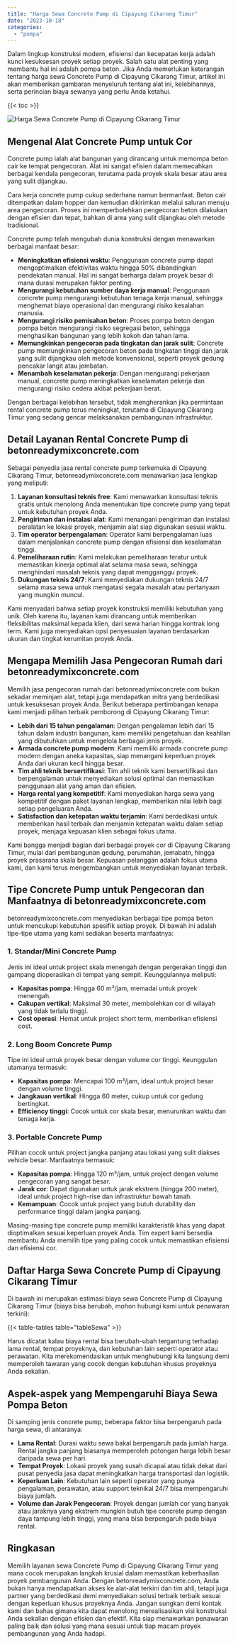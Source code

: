 ```yaml
---
title: "Harga Sewa Concrete Pump di Cipayung Cikarang Timur"
date: "2023-10-18"
categories: 
  - "pompa"
---
```


Dalam lingkup konstruksi modern, efisiensi dan kecepatan kerja adalah kunci kesuksesan proyek setiap proyek. Salah satu alat penting yang membantu hal ini adalah pompa beton. Jika Anda memerlukan keterangan tentang harga sewa Concrete Pump di Cipayung Cikarang Timur, artikel ini akan memberikan gambaran menyeluruh tentang alat ini, kelebihannya, serta perincian biaya sewanya yang perlu Anda ketahui.

{{< toc >}}

![Harga Sewa Concrete Pump di Cipayung Cikarang Timur](https://betoncor8.github.io/pump/concrete-pump%20(2).png)

## Mengenal Alat Concrete Pump untuk Cor

Concrete pump ialah alat bangunan yang dirancang untuk memompa beton cair ke tempat pengecoran. Alat ini sangat efisien dalam memecahkan berbagai kendala pengecoran, terutama pada proyek skala besar atau area yang sulit dijangkau.

Cara kerja concrete pump cukup sederhana namun bermanfaat. Beton cair ditempatkan dalam hopper dan kemudian dikirimkan melalui saluran menuju area pengecoran. Proses ini memperbolehkan pengecoran beton dilakukan dengan efisien dan tepat, bahkan di area yang sulit dijangkau oleh metode tradisional.

Concrete pump telah mengubah dunia konstruksi dengan menawarkan berbagai manfaat besar:

- **Meningkatkan efisiensi waktu**: Penggunaan concrete pump dapat mengoptimalkan efektivitas waktu hingga 50% dibandingkan pendekatan manual. Hal ini sangat berharga dalam proyek besar di mana durasi merupakan faktor penting.
- **Mengurangi kebutuhan sumber daya kerja manual**: Penggunaan concrete pump mengurangi kebutuhan tenaga kerja manual, sehingga menghemat biaya operasional dan mengurangi risiko kesalahan manusia.
- **Mengurangi risiko pemisahan beton**: Proses pompa beton dengan pompa beton mengurangi risiko segregasi beton, sehingga menghasilkan bangunan yang lebih kokoh dan tahan lama.
- **Memungkinkan pengecoran pada tingkatan dan jarak sulit**: Concrete pump memungkinkan pengecoran beton pada tingkatan tinggi dan jarak yang sulit dijangkau oleh metode konvensional, seperti proyek gedung pencakar langit atau jembatan.
- **Menambah keselamatan pekerja**: Dengan mengurangi pekerjaan manual, concrete pump meningkatkan keselamatan pekerja dan mengurangi risiko cedera akibat pekerjaan berat.

Dengan berbagai kelebihan tersebut, tidak mengherankan jika permintaan rental concrete pump terus meningkat, terutama di Cipayung Cikarang Timur yang sedang gencar melaksanakan pembangunan infrastruktur.

## Detail Layanan Rental Concrete Pump di betonreadymixconcrete.com

Sebagai penyedia jasa rental concrete pump terkemuka di Cipayung Cikarang Timur, betonreadymixconcrete.com menawarkan jasa lengkap yang meliputi:

1. **Layanan konsultasi teknis free**: Kami menawarkan konsultasi teknis gratis untuk menolong Anda menentukan tipe concrete pump yang tepat untuk kebutuhan proyek Anda.
2. **Pengiriman dan instalasi alat**: Kami menangani pengiriman dan instalasi peralatan ke lokasi proyek, menjamin alat siap digunakan sesuai waktu.
3. **Tim operator berpengalaman**: Operator kami berpengalaman luas dalam menjalankan concrete pump dengan efisiensi dan keselamatan tinggi.
4. **Pemeliharaan rutin**: Kami melakukan pemeliharaan teratur untuk memastikan kinerja optimal alat selama masa sewa, sehingga menghindari masalah teknis yang dapat mengganggu proyek.
5. **Dukungan teknis 24/7**: Kami menyediakan dukungan teknis 24/7 selama masa sewa untuk mengatasi segala masalah atau pertanyaan yang mungkin muncul.

Kami menyadari bahwa setiap proyek konstruksi memiliki kebutuhan yang unik. Oleh karena itu, layanan kami dirancang untuk memberikan fleksibilitas maksimal kepada klien, dari sewa harian hingga kontrak long term. Kami juga menyediakan opsi penyesuaian layanan berdasarkan ukuran dan tingkat kerumitan proyek Anda.

## Mengapa Memilih Jasa Pengecoran Rumah dari betonreadymixconcrete.com

Memilih jasa pengecoran rumah dari betonreadymixconcrete.com bukan sekadar meminjam alat, tetapi juga mendapatkan mitra yang berdedikasi untuk kesuksesan proyek Anda. Berikut beberapa pertimbangan kenapa kami menjadi pilihan terbaik pemborong di Cipayung Cikarang Timur:

- **Lebih dari 15 tahun pengalaman**: Dengan pengalaman lebih dari 15 tahun dalam industri bangunan, kami memiliki pengetahuan dan keahlian yang dibutuhkan untuk mengelola berbagai jenis proyek.
- **Armada concrete pump modern**: Kami memiliki armada concrete pump modern dengan aneka kapasitas, siap menangani keperluan proyek Anda dari ukuran kecil hingga besar.
- **Tim ahli teknik bersertifikasi**: Tim ahli teknik kami bersertifikasi dan berpengalaman untuk menyediakan solusi optimal dan memastikan penggunaan alat yang aman dan efisien.
- **Harga rental yang kompetitif**: Kami menyediakan harga sewa yang kompetitif dengan paket layanan lengkap, memberikan nilai lebih bagi setiap pengeluaran Anda.
- **Satisfaction dan ketepatan waktu terjamin**: Kami berdedikasi untuk memberikan hasil terbaik dan menjamin ketepatan waktu dalam setiap proyek, menjaga kepuasan klien sebagai fokus utama.

Kami bangga menjadi bagian dari berbagai proyek cor di Cipayung Cikarang Timur, mulai dari pembangunan gedung, perumahan, jemabatn, hingga proyek prasarana skala besar. Kepuasan pelanggan adalah fokus utama kami, dan kami terus mengembangkan untuk menyediakan layanan terbaik.

## Tipe Concrete Pump untuk Pengecoran dan Manfaatnya di betonreadymixconcrete.com

betonreadymixconcrete.com menyediakan berbagai tipe pompa beton untuk mencukupi kebutuhan spesifik setiap proyek. Di bawah ini adalah tipe-tipe utama yang kami sediakan beserta manfaatnya:

### 1\. Standar/Mini Concrete Pump

Jenis ini ideal untuk project skala menengah dengan pergerakan tinggi dan gampang dioperasikan di tempat yang sempit. Keunggulannya meliputi:

- **Kapasitas pompa**: Hingga 60 m³/jam, memadai untuk proyek menengah.
- **Cakupan vertikal**: Maksimal 30 meter, membolehkan cor di wilayah yang tidak terlalu tinggi.
- **Cost operasi**: Hemat untuk project short term, memberikan efisiensi cost.

### 2\. Long Boom Concrete Pump

Tipe ini ideal untuk proyek besar dengan volume cor tinggi. Keunggulan utamanya termasuk:

- **Kapasitas pompa**: Mencapai 100 m³/jam, ideal untuk project besar dengan volume tinggi.
- **Jangkauan vertikal**: Hingga 60 meter, cukup untuk cor gedung bertingkat.
- **Efficiency tinggi**: Cocok untuk cor skala besar, menurunkan waktu dan tenaga kerja.

### 3\. Portable Concrete Pump

Pilihan cocok untuk project jangka panjang atau lokasi yang sulit diakses vehicle besar. Manfaatnya termasuk:

- **Kapasitas pompa**: Hingga 120 m³/jam, untuk project dengan volume pengecoran yang sangat besar.
- **Jarak cor**: Dapat digunakan untuk jarak ekstrem (hingga 200 meter), ideal untuk project high-rise dan infrastruktur bawah tanah.
- **Kemampuan**: Cocok untuk project yang butuh durability dan performance tinggi dalam jangka panjang.

Masing-masing tipe concrete pump memiliki karakteristik khas yang dapat dioptimalkan sesuai keperluan proyek Anda. Tim expert kami bersedia membantu Anda memilih tipe yang paling cocok untuk memastikan efisiensi dan efisiensi cor.

## Daftar Harga Sewa Concrete Pump di Cipayung Cikarang Timur

Di bawah ini merupakan estimasi biaya sewa Concrete Pump di Cipayung Cikarang Timur (biaya bisa berubah, mohon hubungi kami untuk penawaran terkini):

{{< table-tables table="tableSewa" >}}

Harus dicatat kalau biaya rental bisa berubah-ubah tergantung terhadap lama rental, tempat proyeknya, dan kebutuhan lain seperti operator atau perawatan. Kita merekomendasikan untuk menghubungi kita langsung demi memperoleh tawaran yang cocok dengan kebutuhan khusus proyeknya Anda sekalian.

## Aspek-aspek yang Mempengaruhi Biaya Sewa Pompa Beton

Di samping jenis concrete pump, beberapa faktor bisa berpengaruh pada harga sewa, di antaranya:

- **Lama Rental**: Durasi waktu sewa bakal berpengaruh pada jumlah harga. Rental jangka panjang biasanya memperoleh potongan harga lebih besar daripada sewa per hari.
- **Tempat Proyek**: Lokasi proyek yang susah dicapai atau tidak dekat dari pusat penyedia jasa dapat meningkatkan harga transportasi dan logistik.
- **Keperluan Lain**: Kebutuhan lain seperti operator yang punya pengalaman, perawatan, atau support teknikal 24/7 bisa mempengaruhi biaya jumlah.
- **Volume dan Jarak Pengecoran**: Proyek dengan jumlah cor yang banyak atau jaraknya yang ekstrem mungkin butuh tipe concrete pump dengan daya tampung lebih tinggi, yang mana bisa berpengaruh pada biaya rental.

## Ringkasan

Memilih layanan sewa Concrete Pump di Cipayung Cikarang Timur yang mana cocok merupakan langkah krusial dalam memastikan keberhasilan proyek pembangunan Anda. Dengan betonreadymixconcrete.com, Anda bukan hanya mendapatkan akses ke alat-alat terkini dan tim ahli, tetapi juga partner yang berdedikasi demi menyediakan solusi terbaik terbaik sesuai dengan keperluan khusus proyeknya Anda. Jangan sungkan demi kontak kami dan bahas gimana kita dapat menolong merealisasikan visi konstruksi Anda sekalian dengan efisien dan efektif. Kita siap menawarkan penawaran paling baik dan solusi yang mana sesuai untuk tiap macam proyek pembangunan yang Anda hadapi.
